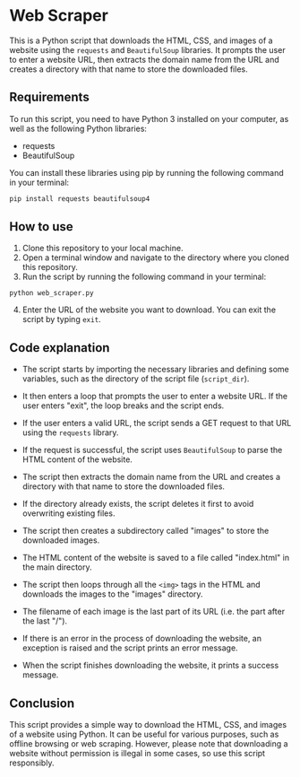 # Web Scraper

This is a Python script that downloads the HTML, CSS, and images of a website using the `requests` and `BeautifulSoup` libraries. It prompts the user to enter a website URL, then extracts the domain name from the URL and creates a directory with that name to store the downloaded files.

## Requirements

To run this script, you need to have Python 3 installed on your computer, as well as the following Python libraries:

- requests
- BeautifulSoup

You can install these libraries using pip by running the following command in your terminal:

```bash
pip install requests beautifulsoup4
```

## How to use

1. Clone this repository to your local machine.
2. Open a terminal window and navigate to the directory where you cloned this repository.
3. Run the script by running the following command in your terminal:

`python web_scraper.py`

4. Enter the URL of the website you want to download. You can exit the script by typing `exit`.

## Code explanation

- The script starts by importing the necessary libraries and defining some variables, such as the directory of the script file (`script_dir`).

- It then enters a loop that prompts the user to enter a website URL. If the user enters "exit", the loop breaks and the script ends.

- If the user enters a valid URL, the script sends a GET request to that URL using the `requests` library.

- If the request is successful, the script uses `BeautifulSoup` to parse the HTML content of the website.

- The script then extracts the domain name from the URL and creates a directory with that name to store the downloaded files.

- If the directory already exists, the script deletes it first to avoid overwriting existing files.

- The script then creates a subdirectory called "images" to store the downloaded images.

- The HTML content of the website is saved to a file called "index.html" in the main directory.

- The script then loops through all the `<img>` tags in the HTML and downloads the images to the "images" directory.

- The filename of each image is the last part of its URL (i.e. the part after the last "/").

- If there is an error in the process of downloading the website, an exception is raised and the script prints an error message.

- When the script finishes downloading the website, it prints a success message.

## Conclusion

This script provides a simple way to download the HTML, CSS, and images of a website using Python. It can be useful for various purposes, such as offline browsing or web scraping. However, please note that downloading a website without permission is illegal in some cases, so use this script responsibly.
